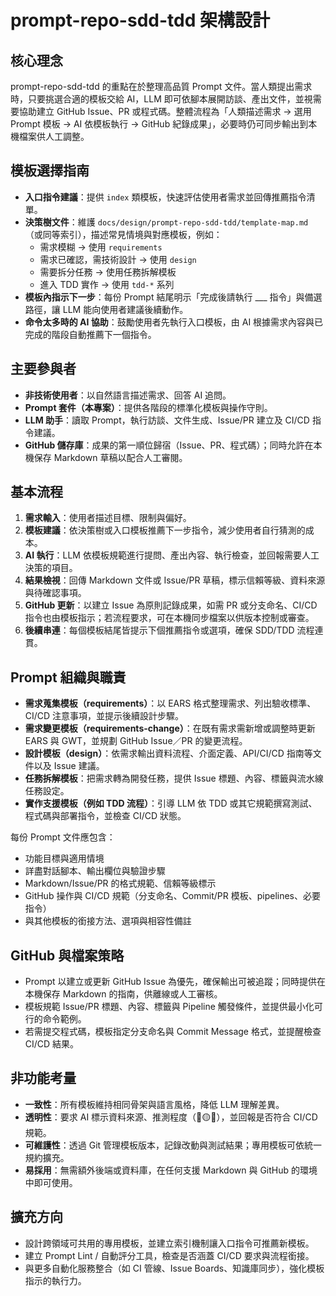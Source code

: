 # prompt-repo-sdd-tdd 架構設計

## 核心理念
prompt-repo-sdd-tdd 的重點在於整理高品質 Prompt 文件。當人類提出需求時，只要挑選合適的模板交給 AI，LLM 即可依腳本展開訪談、產出文件，並視需要協助建立 GitHub Issue、PR 或程式碼。整體流程為「人類描述需求 → 選用 Prompt 模板 → AI 依模板執行 → GitHub 紀錄成果」，必要時仍可同步輸出到本機檔案供人工調整。

## 模板選擇指南
- **入口指令建議**：提供 `index` 類模板，快速評估使用者需求並回傳推薦指令清單。
- **決策樹文件**：維護 `docs/design/prompt-repo-sdd-tdd/template-map.md`（或同等索引），描述常見情境與對應模板，例如：
  - 需求模糊 → 使用 `requirements`
  - 需求已確認，需技術設計 → 使用 `design`
  - 需要拆分任務 → 使用任務拆解模板
  - 進入 TDD 實作 → 使用 `tdd-*` 系列
- **模板內指示下一步**：每份 Prompt 結尾明示「完成後請執行 ___ 指令」與備選路徑，讓 LLM 能向使用者建議後續動作。
- **命令太多時的 AI 協助**：鼓勵使用者先執行入口模板，由 AI 根據需求內容與已完成的階段自動推薦下一個指令。

## 主要參與者
- **非技術使用者**：以自然語言描述需求、回答 AI 追問。
- **Prompt 套件（本專案）**：提供各階段的標準化模板與操作守則。
- **LLM 助手**：讀取 Prompt，執行訪談、文件生成、Issue/PR 建立及 CI/CD 指令建議。
- **GitHub 儲存庫**：成果的第一順位歸宿（Issue、PR、程式碼）；同時允許在本機保存 Markdown 草稿以配合人工審閱。

## 基本流程
1. **需求輸入**：使用者描述目標、限制與偏好。
2. **模板建議**：依決策樹或入口模板推薦下一步指令，減少使用者自行猜測的成本。
3. **AI 執行**：LLM 依模板規範進行提問、產出內容、執行檢查，並回報需要人工決策的項目。
4. **結果檢視**：回傳 Markdown 文件或 Issue/PR 草稿，標示信賴等級、資料來源與待確認事項。
5. **GitHub 更新**：以建立 Issue 為原則記錄成果，如需 PR 或分支命名、CI/CD 指令也由模板指示；若流程要求，可在本機同步檔案以供版本控制或審查。
6. **後續串連**：每個模板結尾皆提示下個推薦指令或選項，確保 SDD/TDD 流程連貫。

## Prompt 組織與職責
- **需求蒐集模板（requirements）**：以 EARS 格式整理需求、列出驗收標準、CI/CD 注意事項，並提示後續設計步驟。
- **需求變更模板（requirements-change）**：在既有需求需新增或調整時更新 EARS 與 GWT，並規劃 GitHub Issue／PR 的變更流程。
- **設計模板（design）**：依需求輸出資料流程、介面定義、API/CI/CD 指南等文件以及 Issue 建議。
- **任務拆解模板**：把需求轉為開發任務，提供 Issue 標題、內容、標籤與流水線任務設定。
- **實作支援模板（例如 TDD 流程）**：引導 LLM 依 TDD 或其它規範撰寫測試、程式碼與部署指令，並檢查 CI/CD 狀態。

每份 Prompt 文件應包含：
- 功能目標與適用情境
- 詳盡對話腳本、輸出欄位與驗證步驟
- Markdown/Issue/PR 的格式規範、信賴等級標示
- GitHub 操作與 CI/CD 規範（分支命名、Commit/PR 模板、pipelines、必要指令）
- 與其他模板的銜接方法、選項與相容性備註

## GitHub 與檔案策略
- Prompt 以建立或更新 GitHub Issue 為優先，確保輸出可被追蹤；同時提供在本機保存 Markdown 的指南，供離線或人工審核。
- 模板規範 Issue/PR 標題、內容、標籤與 Pipeline 觸發條件，並提供最小化可行的命令範例。
- 若需提交程式碼，模板指定分支命名與 Commit Message 格式，並提醒檢查 CI/CD 結果。

## 非功能考量
- **一致性**：所有模板維持相同骨架與語言風格，降低 LLM 理解差異。
- **透明性**：要求 AI 標示資料來源、推測程度（🔵🟡🔴），並回報是否符合 CI/CD 規範。
- **可維護性**：透過 Git 管理模板版本，記錄改動與測試結果；專用模板可依統一規約擴充。
- **易採用**：無需額外後端或資料庫，在任何支援 Markdown 與 GitHub 的環境中即可使用。

## 擴充方向
- 設計跨領域可共用的專用模板，並建立索引機制讓入口指令可推薦新模板。
- 建立 Prompt Lint / 自動評分工具，檢查是否涵蓋 CI/CD 要求與流程銜接。
- 與更多自動化服務整合（如 CI 管線、Issue Boards、知識庫同步），強化模板指示的執行力。
